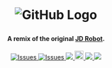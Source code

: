 <h1 align="center">
  <br>
  
![GitHub Logo](http://shanycarle.com/RasPiBot/files/images/RasPiBotLogoHorizontal.png)
  <br>
  </h1>

<h4 align="center">A remix of the original <a href="http://www.robotshop.com/en/ez-robot-jd-humanoid-robot.html?gclid=CjwKEAjwhYLLBRDIjoCu0te4niASJAC0V4QP7JenOMWdii55pzNmMKMErcJr2WArvs0etysG6Q1lgBoCnZPw_wcB" target="_blank">JD Robot</a>.</h4>


<p align="center">
<a href="">
    <img src="https://img.shields.io/badge/Solid%20Edge-ST9-blue.svg"
         alt="Issues">
  </a>
  <a href="https://github.com/Ardrake/RasPiBot/issues">
    <img src="https://img.shields.io/github/issues/anfederico/Clairvoyant.svg"
         alt="Issues">
  </a>
    <a href=""><img src="https://img.shields.io/badge/contributions-welcome-brightgreen.svg">
  </a>
     <a href='https://ko-fi.com/A8722AIZ' target='_blank'><img height='20' style='border:0px;height:20px;' src='https://az743702.vo.msecnd.net/cdn/kofi2.png?v=0' border='0' alt='Buy Me a Coffee at ko-fi.com' />
    </a>
     <a href="https://opensource.org/licenses/MIT">
    <img src="https://img.shields.io/badge/license-MIT%20License-brightgreen.svg">
  </a>
  <a href="https://github.com/Ardrake">
    <img src="https://cdn.rawgit.com/sindresorhus/awesome/d7305f38d29fed78fa85652e3a63e154dd8e8829/media/badge.svg">
  </a>
</p>
